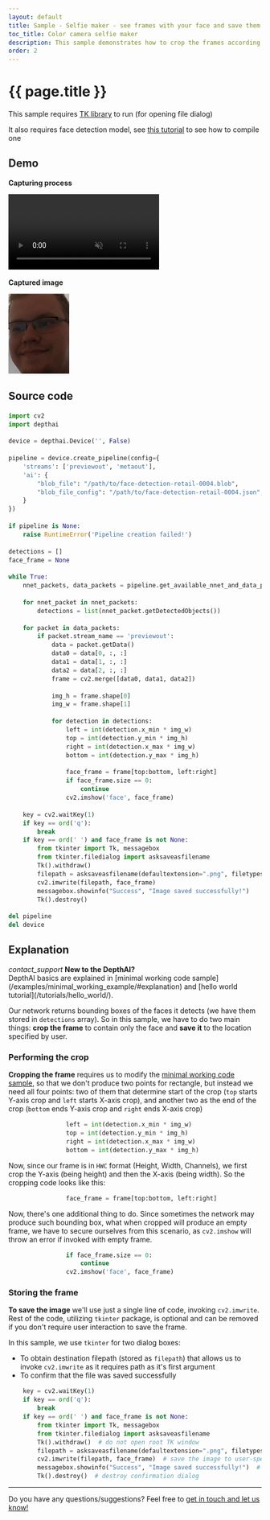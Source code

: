 ```yaml
---
layout: default
title: Sample - Selfie maker - see frames with your face and save them using spacebar
toc_title: Color camera selfie maker
description: This sample demonstrates how to crop the frames according to neural network output and store images to disk
order: 2
---
```


# {{ page.title }}

This sample requires [TK library](https://docs.oracle.com/cd/E88353_01/html/E37842/libtk-3.html) to run (for opening file dialog)

It also requires face detection model, see [this tutorial](/tutorials/converting_openvino_model) to see how to compile one

## Demo

__Capturing process__

<video muted autoplay controls>
    <source src="/images/samples/face_rgb.mp4" type="video/mp4">
</video>

__Captured image__

![captured](/images/samples/face_rgb_selfie.png)

## Source code

```python
import cv2
import depthai

device = depthai.Device('', False)

pipeline = device.create_pipeline(config={
    'streams': ['previewout', 'metaout'],
    'ai': {
        "blob_file": "/path/to/face-detection-retail-0004.blob",
        "blob_file_config": "/path/to/face-detection-retail-0004.json",
    }
})

if pipeline is None:
    raise RuntimeError('Pipeline creation failed!')

detections = []
face_frame = None

while True:
    nnet_packets, data_packets = pipeline.get_available_nnet_and_data_packets()

    for nnet_packet in nnet_packets:
        detections = list(nnet_packet.getDetectedObjects())

    for packet in data_packets:
        if packet.stream_name == 'previewout':
            data = packet.getData()
            data0 = data[0, :, :]
            data1 = data[1, :, :]
            data2 = data[2, :, :]
            frame = cv2.merge([data0, data1, data2])

            img_h = frame.shape[0]
            img_w = frame.shape[1]

            for detection in detections:
                left = int(detection.x_min * img_w)
                top = int(detection.y_min * img_h)
                right = int(detection.x_max * img_w)
                bottom = int(detection.y_max * img_h)

                face_frame = frame[top:bottom, left:right]
                if face_frame.size == 0:
                    continue
                cv2.imshow('face', face_frame)

    key = cv2.waitKey(1)
    if key == ord('q'):
        break
    if key == ord(' ') and face_frame is not None:
        from tkinter import Tk, messagebox
        from tkinter.filedialog import asksaveasfilename
        Tk().withdraw()
        filepath = asksaveasfilename(defaultextension=".png", filetypes=(("Image files", "*.png"),("All Files", "*.*")))
        cv2.imwrite(filepath, face_frame)
        messagebox.showinfo("Success", "Image saved successfully!")
        Tk().destroy()

del pipeline
del device
```

## Explanation
<div class="alert alert-primary" role="alert">
<i class="material-icons info">
contact_support
</i>
  <strong>New to the DepthAI?</strong><br/>
  <span class="small">DepthAI basics are explained in [minimal working code sample](/examples/minimal_working_example/#explanation) and [hello world tutorial](/tutorials/hello_world/).</span>
</div>

Our network returns bounding boxes of the faces it detects (we have them stored in `detections` array).
So in this sample, we have to do two main things: __crop the frame__ to contain only the face and __save it__ to 
the location specified by user.

### Performing the crop

__Cropping the frame__ requires us to modify the [minimal working code sample](/examples/minimal_working_example/), so that
we don't produce two points for rectangle, but instead we need all four points:
two of them that determine start of the crop (`top` starts Y-axis crop and `left` starts X-axis crop),
and another two as the end of the crop (`bottom` ends Y-axis crop and `right` ends X-axis crop)

```python
                left = int(detection.x_min * img_w)
                top = int(detection.y_min * img_h)
                right = int(detection.x_max * img_w)
                bottom = int(detection.y_max * img_h)
```

Now, since our frame is in `HWC` format (Height, Width, Channels), we first crop the Y-axis (being height) and then the X-axis (being width).
So the cropping code looks like this:

```python
                face_frame = frame[top:bottom, left:right]
```

Now, there's one additional thing to do. Since sometimes the network may produce such bounding box, what when cropped
will produce an empty frame, we have to secure ourselves from this scenario, as `cv2.imshow` will throw
an error if invoked with empty frame.

```python
                if face_frame.size == 0:
                    continue
                cv2.imshow('face', face_frame)
```

### Storing the frame

__To save the image__ we'll use just a single line of code, invoking `cv2.imwrite`.
Rest of the code, utilizing `tkinter` package, is optional and can be removed if you don't require
user interaction to save the frame.

In this sample, we use `tkinter` for two dialog boxes:

- To obtain destination filepath (stored as `filepath`) that allows us to invoke `cv2.imwrite` as it requires path as it's first argument
- To confirm that the file was saved successfully

```python
    key = cv2.waitKey(1)
    if key == ord('q'):
        break
    if key == ord(' ') and face_frame is not None:
        from tkinter import Tk, messagebox
        from tkinter.filedialog import asksaveasfilename
        Tk().withdraw()  # do not open root TK window
        filepath = asksaveasfilename(defaultextension=".png", filetypes=(("Image files", "*.png"),("All Files", "*.*")))
        cv2.imwrite(filepath, face_frame)  # save the image to user-specified path
        messagebox.showinfo("Success", "Image saved successfully!")  # show confirmation dialog
        Tk().destroy()  # destroy confirmation dialog
```

---

Do you have any questions/suggestions? Feel free to [get in touch and let us know!](/support)
